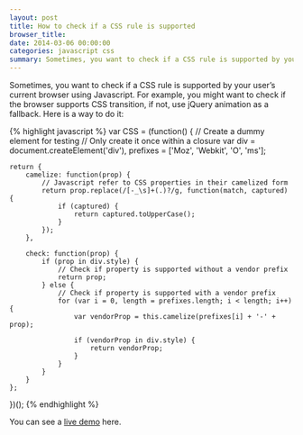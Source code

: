 ```yaml
---
layout: post
title: How to check if a CSS rule is supported
browser_title: 
date: 2014-03-06 00:00:00
categories: javascript css
summary: Sometimes, you want to check if a CSS rule is supported by your user’s current browser using Javascript. For example, you might want to check if the browser supports CSS transition, if not, use jQuery animation as a fallback.
---
```


Sometimes, you want to check if a CSS rule is supported by your user’s current browser using Javascript. For example, you might want to check if the browser supports CSS transition, if not, use jQuery animation as a fallback. Here is a way to do it:

{% highlight javascript %}
var CSS = (function() {
    // Create a dummy element for testing
    // Only create it once within a closure
    var div      = document.createElement('div'),
        prefixes = ['Moz', 'Webkit', 'O', 'ms'];
    
    return {
        camelize: function(prop) {
            // Javascript refer to CSS properties in their camelized form
            return prop.replace(/[-_\s]+(.)?/g, function(match, captured) {
                if (captured) {
                    return captured.toUpperCase();
                }
            });
        },

        check: function(prop) {
            if (prop in div.style) {
                // Check if property is supported without a vendor prefix
                return prop;
            } else {
                // Check if property is supported with a vendor prefix
                for (var i = 0, length = prefixes.length; i < length; i++) {
                    var vendorProp = this.camelize(prefixes[i] + '-' + prop);
                    
                    if (vendorProp in div.style) {
                        return vendorProp;
                    }
                }
            }
        }
    };
})();
{% endhighlight %}

You can see a [live demo](http://jsfiddle.net/dyfchin/5hdPb/3/) here.
